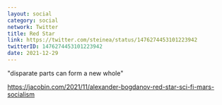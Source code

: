 ```yaml
---
layout: social
category: social
network: Twitter
title: Red Star
link: https://twitter.com/steinea/status/1476274453101223942
twitterID: 1476274453101223942
date: 2021-12-29
---
```


"disparate parts can form a new whole"

<https://jacobin.com/2021/11/alexander-bogdanov-red-star-sci-fi-mars-socialism>
